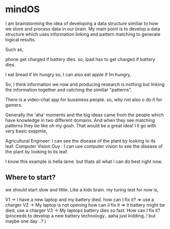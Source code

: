 # mindOS
I am brainstorming the idea of developing a data structure similiar to how we store and process data in our brain. My main point is to develop a data structure which uses information linking and pattern matching to generate logical results.

Such as,

phone get charged if battery dies. 
so,
ipad has to get charged if battery dies.

I eat bread if Im hungry
so,
I can also eat apple if Im hungry,

So, I think information we now and producing research is nothing but linking the information together and catching the similiar "patterns".

There is a video-chat app for bussiness people.
so,
why not also o do it for gamers.

Generally the 'aha' moments and the big ideas came from the people which have knowledge in two different domains. And when they see matching patterns they be like oh my gosh. That would be a great idea!
I ll go with very basic exapmle,

Agricultural Engineer: I can see the disease of the plant by looking to its leaf.
Computer Vision Guy  : I can use computer vision to see the disease of the plant by looking to its leaf.

I know this example is hella lame. but thats all what I can do best right now.

## Where to start?

we should start slow and little. Like a kids brain.
my turing test for now is,

V1 -> I have a new laptop and my battery died. how can I fix it? => use a charger
V2 -> My laptop is not opening how can iI fix it => it battery might be died, use a charger
V3 -> My laptops battery dies so fast. How can I fix it? (proceeds to develop a new battery technology.. aaha just kidding..! but maybe one day ..? )

